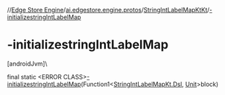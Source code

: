 //[Edge Store Engine](../../../index.md)/[ai.edgestore.engine.protos](../index.md)/[StringIntLabelMapKtKt](index.md)/[-initializestringIntLabelMap](-initializestring-int-label-map.md)

# -initializestringIntLabelMap

[androidJvm]\

final static &lt;ERROR CLASS&gt;[-initializestringIntLabelMap](-initializestring-int-label-map.md)(Function1&lt;[StringIntLabelMapKt.Dsl](../-string-int-label-map-kt/-dsl/index.md), [Unit](https://kotlinlang.org/api/latest/jvm/stdlib/kotlin/-unit/index.html)&gt;block)
